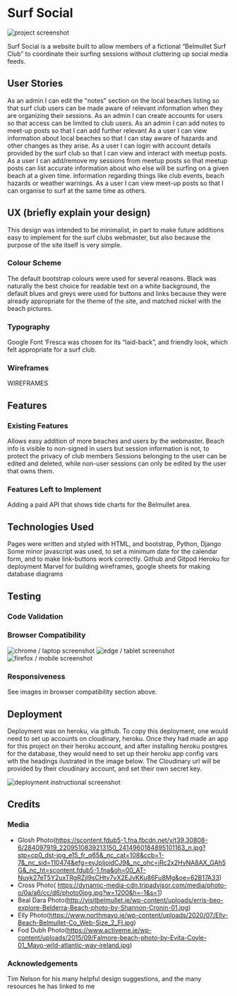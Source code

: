 # Surf Social

![project screenshot](/documentation/testing/chrome_laptop_test.png)

Surf Social is a website built to allow members of a fictional “Belmullet Surf Club” to coordinate their surfing sessions without cluttering up social media feeds.

## User Stories

As an admin I can edit the "notes" section on the local beaches listing so that surf club users can be made aware of relevant information when they are organizing their sessions.
As an admin I can create accounts for users so that access can be limited to club users.
As an admin I can add notes to meet-up posts so that I can add further relevant 
As a user I can view information about local beaches so that I can stay aware of hazards and other changes as they arise.
As a user I can login with account details provided by the surf club so that I can view and interact with meetup posts.
As a user I can add/remove my sessions from meetup posts so that meetup posts can list accurate information about who else will be surfing on a given beach at a given time.
information regarding things like club events, beach hazards or weather warnings.
As a user I can view meet-up posts so that I can organise to surf at the same time as others.

## UX (briefly explain your design)

This design was intended to be minimalist, in part to make future additions easy to implement for the surf clubs webmaster, but also because the purpose of the site itself is very simple. 

### Colour Scheme 

The default bootstrap colours were used for several reasons. Black was naturally the best choice for readable text on a white background, the default blues and greys were used for buttons and links because they were already appropriate for the theme of the site, and matched nickel with the beach pictures. 

### Typography 

Google Font ‘Fresca was chosen for its “laid-back”, and friendly look, which felt appropriate for a surf club.

### Wireframes 

WIREFRAMES

## Features

### Existing Features

Allows easy addition of more beaches and users by the webmaster.
Beach info is visible to non-signed in users but session information is not, to protect the privacy of club members
Sessions belonging to the user can be edited and deleted, while non-user sessions can only be edited by the user that owns them.

### Features Left to Implement

Adding a paid API that shows tide charts for the Belmullet area.

## Technologies Used

Pages were written and styled with HTML, and bootstrap, 
Python, Django
Some minor javascript was used, to set a minimum date for the calendar form, and to make link-buttons work correctly. 
Github and Gitpod
Heroku for deployment
Marvel for building wireframes, google sheets for making database diagrams

## Testing

### Code Validation

### Browser Compatibility

![chrome / laptop screenshot](/documentation/testing/chrome_laptop_test.png)
![edge / tablet screenshot](/documentation/testing/edge_tablet_test.png)
![firefox / mobile screenshot](/documentation/testing/firefox_mobile_test.png)

### Responsiveness

See images in browser compatibility section above. 

## Deployment

Deployment was on heroku, via github. To copy this deployment, one would need to set up accounts on cloudinary, heroku. Once they had made an app for this project on their heroku account, and after installing heroku postgres for the database, they would need to set up their heroku app config vars wth the headings ilustrated in the image below. The Cloudinary url will be provided by their cloudinary account, and set their own secret key.

![deployment instructional screenshot](/documentation/heroku_deployment.png)

## Credits

### Media
- Glosh Photo(https://scontent.fdub5-1.fna.fbcdn.net/v/t39.30808-6/284097919_2209510839213150_2414960184895101163_n.jpg?stp=cp0_dst-jpg_e15_fr_q65&_nc_cat=108&ccb=1-7&_nc_sid=110474&efg=eyJpIjoidCJ9&_nc_ohc=jRc2x2HvNA8AX_GAh5G&_nc_ht=scontent.fdub5-1.fna&oh=00_AT-Nuyk27eT5Y2uxTRgRZjl9sCHtv7vX2EJvKKu86Fu8Mg&oe=62B17A33)
- Cross Photo( https://dynamic-media-cdn.tripadvisor.com/media/photo-o/0a/a6/cc/d6/photo0jpg.jpg?w=1200&h=-1&s=1)
- Beal Dara Photo(http://visitbelmullet.ie/wp-content/uploads/erris-beo-explore-Belderra-Beach-photo-by-Shannon-Cronin-01.jpg)
- Elly Photo(https://www.northmayo.ie/wp-content/uploads/2020/07/Elly-Beach-Belmullet-Co_Web-Size_2_FI.jpg)
-  Fod Dubh Photo(https://www.activeme.ie/wp-content/uploads/2015/09/Falmore-beach-photo-by-Evita-Coyle-01_Mayo-wild-atlantic-way-ireland.jpg) 

### Acknowledgements
Tim Nelson for his many helpful design suggestions, and the many resources he has linked to me 



